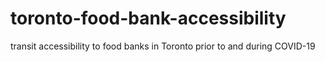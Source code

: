 # toronto-food-bank-accessibility
transit accessibility to food banks in Toronto prior to and during COVID-19
